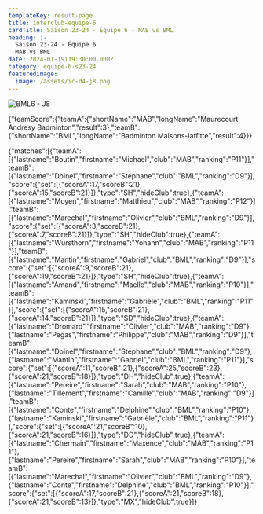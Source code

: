 ```yaml
---
templateKey: result-page
title: interclub-equipe-6
cardTitle: Saison 23-24 - Équipe 6 - MAB vs BML
heading: |-
  Saison 23-24 - Équipe 6
  MAB vs BML
date: 2024-01-19T19:30:00.000Z
category: equipe-6-s23-24
featuredimage:
  image: /assets/ic-d4-j8.png
---
```

![](/assets/ic-d4-j8.png "BML6 - J8")

<teamscoreboard>{"teamScore":{"teamA":{"shortName":"MAB","longName":"Maurecourt Andresy Badminton","result":3},"teamB":{"shortName":"BML","longName":"Badminton Maisons-laffitte","result":4}}}</teamscoreboard>

<scoreboard>{"matches":[{"teamA":[{"lastname":"Boutin","firstname":"Michael","club":"MAB","ranking":"P11"}],"teamB":[{"lastname":"Doinel","firstname":"Stéphane","club":"BML","ranking":"D9"}],"score":{"set":[{"scoreA":17,"scoreB":21},{"scoreA":15,"scoreB":21}]},"type":"SH","hideClub":true},{"teamA":[{"lastname":"Moyen","firstname":"Matthieu","club":"MAB","ranking":"P12"}],"teamB":[{"lastname":"Marechal","firstname":"Olivier","club":"BML","ranking":"D9"}],"score":{"set":[{"scoreA":3,"scoreB":21},{"scoreA":7,"scoreB":21}]},"type":"SH","hideClub":true},{"teamA":[{"lastname":"Wursthorn","firstname":"Yohann","club":"MAB","ranking":"P11"}],"teamB":[{"lastname":"Mantin","firstname":"Gabriel","club":"BML","ranking":"D9"}],"score":{"set":[{"scoreA":9,"scoreB":21},{"scoreA":19,"scoreB":21}]},"type":"SH","hideClub":true},{"teamA":[{"lastname":"Amand","firstname":"Maelle","club":"MAB","ranking":"P10"}],"teamB":[{"lastname":"Kaminski","firstname":"Gabrièle","club":"BML","ranking":"P11"}],"score":{"set":[{"scoreA":15,"scoreB":21},{"scoreA":14,"scoreB":21}]},"type":"SD","hideClub":true},{"teamA":[{"lastname":"Dromard","firstname":"Olivier","club":"MAB","ranking":"D9"},{"lastname":"Pegas","firstname":"Philippe","club":"MAB","ranking":"D9"}],"teamB":[{"lastname":"Doinel","firstname":"Stéphane","club":"BML","ranking":"D9"},{"lastname":"Mantin","firstname":"Gabriel","club":"BML","ranking":"P11"}],"score":{"set":[{"scoreA":11,"scoreB":21},{"scoreA":25,"scoreB":23},{"scoreA":21,"scoreB":18}]},"type":"DH","hideClub":true},{"teamA":[{"lastname":"Pereire","firstname":"Sarah","club":"MAB","ranking":"P10"},{"lastname":"Tillement","firstname":"Camille","club":"MAB","ranking":"D9"}],"teamB":[{"lastname":"Conte","firstname":"Delphine","club":"BML","ranking":"P10"},{"lastname":"Kaminski","firstname":"Gabrièle","club":"BML","ranking":"P11"}],"score":{"set":[{"scoreA":21,"scoreB":10},{"scoreA":21,"scoreB":16}]},"type":"DD","hideClub":true},{"teamA":[{"lastname":"Chermain","firstname":"Maxence","club":"MAB","ranking":"P11"},{"lastname":"Pereire","firstname":"Sarah","club":"MAB","ranking":"P10"}],"teamB":[{"lastname":"Marechal","firstname":"Olivier","club":"BML","ranking":"D9"},{"lastname":"Conte","firstname":"Delphine","club":"BML","ranking":"P10"}],"score":{"set":[{"scoreA":17,"scoreB":21},{"scoreA":21,"scoreB":18},{"scoreA":21,"scoreB":13}]},"type":"MX","hideClub":true}]}</scoreboard>